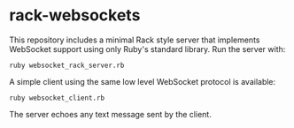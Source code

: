 # rack-websockets

This repository includes a minimal Rack style server that implements WebSocket
support using only Ruby's standard library. Run the server with:

```
ruby websocket_rack_server.rb
```

A simple client using the same low level WebSocket protocol is available:

```
ruby websocket_client.rb
```

The server echoes any text message sent by the client.
